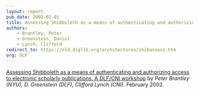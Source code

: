 ```yaml
---
layout: report
pub_date: 2002-02-01
title: Assessing Shibboleth as a means of authenticating and authorizing access to electronic scholarly publications. A DLF/CNI workshop
authors: 
    - Brantley, Peter
    - Greenstein, Daniel
    - Lynch, Clifford
redirect_to: https://old.diglib.org/architectures/shibassess.htm
org: DLF
---
```


<p><a href="https://old.diglib.org/architectures/shibassess.htm" target="_blank" rel="noopener noreferrer">Assessing Shibboleth as a means of authenticating and authorizing access to electronic scholarly publications. A DLF/CNI workshop</a> by <em>Peter Brantley (NYU), D. Greenstein (DLF), Clifford Lynch (CNI)</em>. February 2002.</p>
